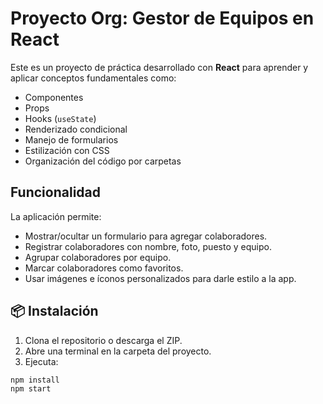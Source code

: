 # Proyecto Org: Gestor de Equipos en React 

Este es un proyecto de práctica desarrollado con **React** para aprender y aplicar conceptos fundamentales como:

- Componentes
- Props
- Hooks (`useState`)
- Renderizado condicional
- Manejo de formularios
- Estilización con CSS
- Organización del código por carpetas

##  Funcionalidad

La aplicación permite:

- Mostrar/ocultar un formulario para agregar colaboradores.
- Registrar colaboradores con nombre, foto, puesto y equipo.
- Agrupar colaboradores por equipo.
- Marcar colaboradores como favoritos.
- Usar imágenes e íconos personalizados para darle estilo a la app.


## 📦 Instalación

1. Clona el repositorio o descarga el ZIP.
2. Abre una terminal en la carpeta del proyecto.
3. Ejecuta:

```bash
npm install
npm start
```

